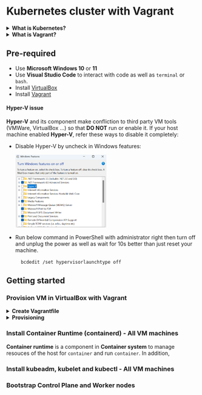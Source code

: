 # Kubernetes cluster with Vagrant

<details><summary><b>What is Kubernetes?</b></summary>


**Kubernetes (K8s)** is an open-source platform that is used to deploy and manage container. Below are some basic concepts in Kubernetes:

- **Node:** A server as cloud instance, VM of premise or computer where container can be deployed and run.

    **Worker:**

    **Control Plan (Master):**

- **Pod:** A group of containers deployed in the same **Node**. Each pod has a unique IP and shares network as well as storage resources to each other.

- **ReplicaSet:** This resource is used to manage a specify number of **Pods** are running for some purpose.
    
    *Example: If you want to have and persist 3 pods for your web app you have to define them in yaml/yml file.*

    <img src="/images/ReplicaSet.png" width=25% height=25%>

    *This yaml/yml file ensures your nginx app will always has 3 pods running (`replicas: 3`) in the same time with ReplicaSet resource.*        


- **Deployment:** This resource is used to deploy and manage **Pods** and **ReplicaSets**. 
    
    *Example: Your web app needs to have 2 versions. 1 is for lastest update and 1 is for backup version to rollback once it has accident. Therefore, you have to define 2 ReplicaSets in a Deployment yaml/yml file.*

    <img src="/images/Deployment.png" width=25% height=25%>

    *This file deploy 2 replicas *

![](/images/Deployment_ReplicaSet_Pod.png)

</details>

<details><summary><b>What is Vagrant?</b></summary>

**Vagrant** is a tool to create infrastructure in virtual machine enviroment. It is IaC (Infrastructure as Code) on premise system that may help to define and manage virtual machines using code.

</details>

## Pre-required
- Use **Microsoft Windows 10** or **11**
- Use **Visual Studio Code** to interact with code as well as ``terminal`` or ``bash``.
- Install [VirtualBox](https://www.virtualbox.org/wiki/Downloads)
- Install [Vagrant](https://developer.hashicorp.com/vagrant/downloads)


#### Hyper-V issue

**Hyper-V** and its component make confliction to third party VM tools (VMWare, VirtualBox ...) so that **DO NOT** run or enable it. If your host machine enabled **Hyper-V**, refer these ways to disable it completely:
 
- Disable Hyper-V by uncheck in Windows features:

    <img src="/images/disable%20hyper%20v%20in%20windows%20features.png" width=50% height=50%>

- Run below command in PowerShell with administrator right then turn off and unplug the power as well as wait for 10s better than just reset your machine.

        bcdedit /set hypervisorlaunchtype off

## Getting started

### Provision VM in VirtualBox with Vagrant

<details><summary><b>Create Vagrantfile</b></summary>

Run `vagrant init` or create a file named Vagrantfile.

Use as below code or [Vagrantfile](./Vagrantfile):

```
# -*- mode: ruby -*-
# vi:set ft=ruby sw=2 ts=2 sts=2:

# Define the number of control plane (MASTER_NODE) and node (WORKER_NODE)
NUM_MASTER_NODE = 1
NUM_WORKER_NODE = 2

IP_NW = "192.168.56."
MASTER_IP_START = 1
NODE_IP_START = 2

# All Vagrant configuration is done below. The "2" in Vagrant.configure
# configures the configuration version (we support older styles for
# backwards compatibility). Please don't change it unless you know what
# you're doing.
Vagrant.configure("2") do |config|
  # The most common configuration options are documented and commented below.
  # For a complete reference, please see the online documentation at
  # https://docs.vagrantup.com.

  # Every Vagrant development environment requires a box. You can search for
  # boxes at https://vagrantcloud.com/search.
  # Here are some key details about the "ubuntu/bionic64" Vagrant box:
    # Operating System: Ubuntu 18.04 LTS (Bionic Beaver)
        # Ubuntu 18.04 LTS will receive security updates and bug fixes 
        # from Canonical, the company behind Ubuntu, until April 2023 
        # for desktop and server versions, and until April 2028 for 
        # server versions with Extended Security Maintenance (ESM) enabled.
    # Architecture: x86_64 (64-bit)
    # Disk Size: 10 GB
    # RAM: 2 GB
    # CPUs: 2
    # Desktop Environment: None (headless)
    # Provider: VirtualBox
  config.vm.box = "ubuntu/bionic64"

  # Disable automatic box update checking. If you disable this, then
  # boxes will only be checked for updates when the user runs
  # `vagrant box outdated`. This is not recommended.
  config.vm.box_check_update = false

  # View the documentation for the VirtualBox for more
  # information on available options.
  # https://developer.hashicorp.com/vagrant/docs/providers/virtualbox/configuration

  # Provision Control Plane
  (1..NUM_MASTER_NODE).each do |i|
      config.vm.define "kubemaster" do |node|
        node.vm.provider "virtualbox" do |vb|
            vb.name = "kubemaster"
            vb.memory = 2048
            vb.cpus = 2
        end
        node.vm.hostname = "kubemaster"
        node.vm.network :private_network, ip: IP_NW + "#{MASTER_IP_START + i}"
      end
  end


  # Provision Nodes
  (1..NUM_WORKER_NODE).each do |i|
    config.vm.define "kubenode0#{i}" do |node|
        node.vm.provider "virtualbox" do |vb|
            vb.name = "kubenode0#{i}"
            vb.memory = 2048
            vb.cpus = 2
        end
        node.vm.hostname = "kubenode0#{i}"
        node.vm.network :private_network, ip: IP_NW + "#{NODE_IP_START + i}"
    end
  end
end
```

In this **Vagrantfile**, we simply specify:
- Number of virtual machines: ``NUM_MASTER_NODE``, ``NUM_WORKER_NODE``
- IP address: ``IP_NW``, ``MASTER_IP_START``, ``NODE_IP_START``
- Private networking connectivity: ``node.vm.network``
- Unique hostname: ``node.vm.hostname``
- Operating system: ``config.vm.box``
- System resources: ``vb.memory``, ``vb.cpus``
- GUI of VM Machine: `vb.gui`

**Vagrantfile** uses **Ruby** syntax. Refer [here](https://developer.hashicorp.com/vagrant/docs/vagrantfile) to get more information when modifying **Vagrantfile**.

</details>

<details><summary><b>Provisioning</b></summary>

1. Run this command

        vagrant up

    In this step, we may stuck when each machine is bootstrapped because of **Hyper-V** or hardware compatibility.

    ![](/images/stucking%20error.png)

    <img src="/images/stucking%20error%202.png" width=50% height=50%>

    If you do all ways in [Hyper-V issue](#hyper-v-issue) and still get this stucking:
    - Press "Enter" button to trigger manually from VM GUI. 
    - Increase boot_timeout (default is 300s) as terminal message in `Vagrantfile` (This is not the best practice to solve the issue).

        <img src="/images/increase%20boot_timeout.png" width=50% height=50%>
    
    - Remove the stucked-machine in **VirtualBox** and its resource in directory *"C:\Users\YourUser\VirtualBox VMs/"* then `vagrant up` again.
    - Re-install Windows OS (The last choice).

2. Verify provisioned-VM by command:

        vagrant status

    Result:

    <img src="/images/vagrant%20status.png" width=75% height=75%>

3. Remote to each node via ssh using command:

        vagrant ssh <hostname>

    Example:

        vagrant ssh kubemaster

        vagrant ssh kubenode01

        vagrant ssh kubenode02



**Vagrant** fowards port 22 and generates keypair for `ssh` by itself so that we do not need to define them in `Vagrantfile`. Refer [Vagrant: SSH Sharing](https://developer.hashicorp.com/vagrant/docs/share/ssh) and [Vagrantfile: config.ssh](https://developer.hashicorp.com/vagrant/docs/vagrantfile/ssh_settings) for more information.

</details>

### Install Container Runtime (containerd) - All VM machines

**Container runtime** is a component in **Container system** to manage resouces of the host for `container` and run `container`. In addition, 

### Install kubeadm, kubelet and kubectl - All VM machines

### Bootstrap Control Plane and Worker nodes

